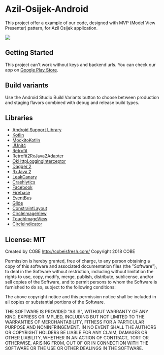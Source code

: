# Azil-Osijek-Android
This project offer a example of our code, designed with MVP (Model View Presenter) pattern, for Azil Osijek application.

<img src="https://github.com/cobeisfresh/Azil-Osijek-iOS/raw/master/AzilOsijek.gif"/>

## Getting Started
This project can't work without keys and backend urls. 
You can check our app on [Google Play Store](https://play.google.com/store/apps/details?id=com.cobeisfresh.azil).

## Build variants
Use the Android Studio Build Variants button to choose between production and staging flavors combined with debug and release build types.

## Libraries
* [Android Support Library](https://developer.android.com/topic/libraries/support-library/index.html)
* [Kotlin](https://kotlinlang.org/docs/reference/using-gradle.html)
* [MockitoKotlin](https://github.com/nhaarman/mockito-kotlin)
* [JUnit4](http://junit.org/junit4/)
* [Retrofit](http://square.github.io/retrofit/)
* [Retrofit2RxJava2Adapter](https://github.com/JakeWharton/retrofit2-rxjava2-adapter)
* [OkHttpLoggingInterceptor](https://github.com/square/okhttp/tree/master/okhttp-logging-interceptor)
* [Dagger 2](https://google.github.io/dagger/)
* [RxJava 2](https://github.com/ReactiveX/RxJava)
* [LeakCanary](https://github.com/square/leakcanary)
* [Crashlytics](https://fabric.io/kits/android/crashlytics/summary)
* [Facebook](https://developers.facebook.com/docs/android/)
* [Firebase](https://firebase.google.com/docs/android/setup)
* [EventBus](https://github.com/greenrobot/EventBus)
* [Glide](https://github.com/bumptech/glide)
* [ConstraintLayout](https://developer.android.com/training/constraint-layout/index.html)
* [CircleImageView](https://github.com/hdodenhof/CircleImageView)
* [TouchImageView](https://github.com/MikeOrtiz/TouchImageView)
* [CircleIndicator](https://github.com/ongakuer/CircleIndicator)

## License: MIT

Created by COBE http://cobeisfresh.com/ Copyright 2018 COBE

Permission is hereby granted, free of charge, to any person obtaining a copy of this software and associated documentation files (the "Software"), to deal in the Software without restriction, including without limitation the rights to use, copy, modify, merge, publish, distribute, sublicense, and/or sell copies of the Software, and to permit persons to whom the Software is furnished to do so, subject to the following conditions:

The above copyright notice and this permission notice shall be included in all copies or substantial portions of the Software.

THE SOFTWARE IS PROVIDED "AS IS", WITHOUT WARRANTY OF ANY KIND, EXPRESS OR IMPLIED, INCLUDING BUT NOT LIMITED TO THE WARRANTIES OF MERCHANTABILITY, FITNESS FOR A PARTICULAR PURPOSE AND NONINFRINGEMENT. IN NO EVENT SHALL THE AUTHORS OR COPYRIGHT HOLDERS BE LIABLE FOR ANY CLAIM, DAMAGES OR OTHER LIABILITY, WHETHER IN AN ACTION OF CONTRACT, TORT OR OTHERWISE, ARISING FROM, OUT OF OR IN CONNECTION WITH THE SOFTWARE OR THE USE OR OTHER DEALINGS IN THE SOFTWARE.
